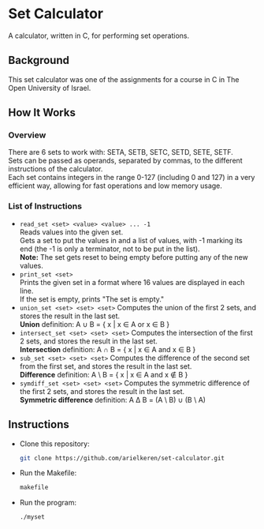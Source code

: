 # Set Calculator

A calculator, written in C, for performing set operations.

## Background
This set calculator was one of the assignments for a course in C in The Open University of Israel.

## How It Works
### Overview
There are 6 sets to work with: SETA, SETB, SETC, SETD, SETE, SETF.<br>
Sets can be passed as operands, separated by commas, to the different instructions of the calculator.<br>
Each set contains integers in the range 0-127 (including 0 and 127) in a very efficient way, allowing for fast operations and low memory usage.

### List of Instructions
* `read_set <set> <value> <value> ... -1`<br>
  Reads values into the given set.<br>
  Gets a set to put the values in and a list of values, with -1 marking its end (the -1 is only a terminator, not to be put in the list).<br>
  **Note:** The set gets reset to being empty before putting any of the new values.
* `print_set <set>`<br>
  Prints the given set in a format where 16 values are displayed in each line.<br>
  If the set is empty, prints "The set is empty."
* `union_set <set> <set> <set>`
  Computes the union of the first 2 sets, and stores the result in the last set.<br>
  **Union** definition: A ∪ B = { x | x ∈ A or x ∈ B }
* `intersect_set <set> <set> <set>`
  Computes the intersection of the first 2 sets, and stores the result in the last set.<br>
  **Intersection** definition: A ∩ B = { x | x ∈ A and x ∈ B }
* `sub_set <set> <set> <set>`
  Computes the difference of the second set from the first set, and stores the result in the last set.<br>
  **Difference** definition: A \ B = { x | x ∈ A and x ∉ B }
* `symdiff_set <set> <set> <set>`
  Computes the symmetric difference of the first 2 sets, and stores the result in the last set.<br>
  **Symmetric difference** definition: A Δ B = (A \ B) ∪ (B \ A)

## Instructions
* Clone this repository:
  ```bash
  git clone https://github.com/arielkeren/set-calculator.git
* Run the Makefile:
  ```bash
  makefile
* Run the program:
  ```bash
  ./myset
